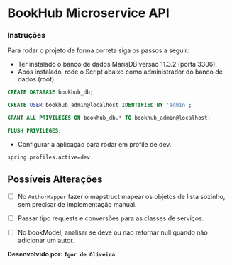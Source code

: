 # BookHub Microservice API

### Instruções

Para rodar o projeto de forma correta siga os passos a seguir:

- Ter instalado o banco de dados MariaDB versão 11.3.2 (porta 3306).
- Após instalado, rode o Script abaixo como administrador do banco de dados (root).
```sql
CREATE DATABASE bookhub_db;

CREATE USER bookhub_admin@localhost IDENTIFIED BY 'admin';

GRANT ALL PRIVILEGES ON bookhub_db.* TO bookhub_admin@localhost;

FLUSH PRIVILEGES;
```
- Configurar a aplicação para rodar em profile de dev.
```sh
spring.profiles.active=dev
```

## Possíveis Alterações
- [ ] No `AuthorMapper` fazer o mapstruct mapear os objetos de lista sozinho, sem precisar de implementação manual.
- [ ] Passar tipo requests e conversões para as classes de serviços. 
- [ ] No bookModel, analisar se deve ou nao retornar null quando não adicionar um autor. 


**Desenvolvido por: `Igor de Oliveira`**



